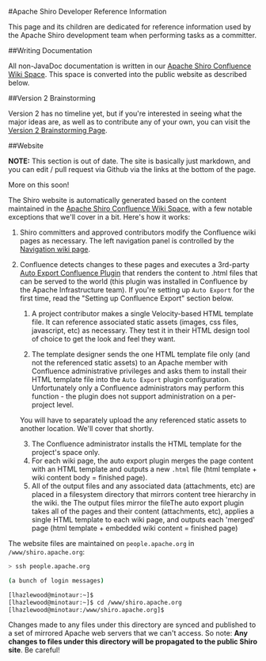<a name="Developers-ApacheShiroDeveloperReferenceInformation"></a>
#Apache Shiro Developer Reference Information

This page and its children are dedicated for reference information used by the Apache Shiro development team when performing tasks as a committer.

<a name="Developers-WritingDocumentation"></a>
##Writing Documentation

All non-JavaDoc documentation is written in our [Apache Shiro Confluence Wiki Space](https://cwiki.apache.org/confluence/display/SHIRO). This space is converted into the public website as described below.

<a name="Developers-Version2Brainstorming"></a>
##Version 2 Brainstorming

Version 2 has no timeline yet, but if you're interested in seeing what the major ideas are, as well as to contribute any of your own, you can visit the [Version 2 Brainstorming Page](https://cwiki.apache.org/confluence/display/SHIRO/Version+2+Brainstorming).

<a name="Developers-Website"></a>
##Website

**NOTE:** This section is out of date. The site is basically just markdown, and you can edit / pull request via Github via the links at the bottom of the page.

More on this soon!

The Shiro website is automatically generated based on the content maintained in the [Apache Shiro Confluence Wiki Space](https://cwiki.apache.org/confluence/display/SHIRO), with a few notable exceptions that we'll cover in a bit. Here's how it works:

1.  Shiro committers and approved contributors modify the Confluence wiki pages as necessary. The left navigation panel is controlled by the [Navigation wiki page](https://cwiki.apache.org/confluence/display/SHIRO/Navigation).

2.  Confluence detects changes to these pages and executes a 3rd-party [Auto Export Confluence Plugin](http://code.google.com/p/couldit-autoexport) that renders the content to .html files that can be served to the world (this plugin was installed in Confluence by the Apache Infrastructure team). If you're setting up `Auto Export` for the first time, read the "Setting up Confluence Export" section below.

    1.  A project contributor makes a single Velocity-based HTML template file. It can reference associated static assets (images, css files, javascript, etc) as necessary. They test it in their HTML design tool of choice to get the look and feel they want.
    
    2.  The template designer sends the one HTML template file only (and not the referenced static assets) to an Apache member with Confluence administrative privileges and asks them to install their HTML template file into the `Auto Export` plugin configuration. Unfortunately only a Confluence administrators may perform this function - the plugin does not support administration on a per-project level.
    
    You will have to separately upload the any referenced static assets to another location. We'll cover that shortly.
    
    3.  The Confluence administrator installs the HTML template for the project's space only.
    4.  For each wiki page, the auto export plugin merges the page content with an HTML template and outputs a new `.html` file (html template + wiki content body = finished page).
    5.  All of the output files and any associated data (attachments, etc) are placed in a filesystem directory that mirrors content tree hierarchy in the wiki.
    the The output files mirror the fileThe auto export plugin takes all of the pages and their content (attachments, etc), applies a single HTML template to each wiki page, and outputs each 'merged' page (html template + embedded wiki content = finished page)

The website files are maintained on `people.apache.org` in `/www/shiro.apache.org`:

``` bash
> ssh people.apache.org

(a bunch of login messages)

[lhazlewood@minotaur:~]$
[lhazlewood@minotaur:~]$ cd /www/shiro.apache.org
[lhazlewood@minotaur:/www/shiro.apache.org]$ 
```

Changes made to any files under this directory are synced and published to a set of mirrored Apache web servers that we can't access. So note: **Any changes to files under this directory will be propagated to the public Shiro site**. Be careful!
<input type="hidden" id="ghEditPage" value="developers.md"></input>
